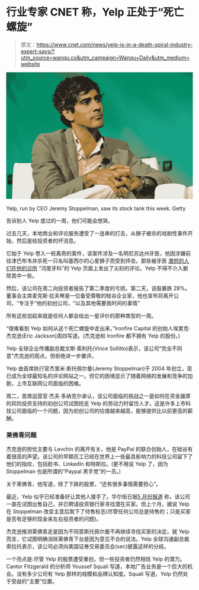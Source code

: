 # 行业专家 CNET 称，Yelp 正处于“死亡螺旋”

> 原文：<https://www.cnet.com/news/yelp-is-in-a-death-spiral-industry-expert-says/?utm_source=wanqu.co&utm_campaign=Wanqu+Daily&utm_medium=website>

![gettyimages-455047136.jpg](img/903bbed0e64060ff7c9db9665e630d36.png)

Yelp, run by CEO Jeremy Stoppelman, saw its stock tank this week. Getty



告诉别人 Yelp 度过的一周，他们可能会想哭。

过去几天，本地商业和评论服务遭受了一连串的打击，从狮子被杀的戏剧性事件开始，然后是给投资者的坏消息。

它始于 Yelp 卷入一桩离奇的案件，该案件涉及一名明尼苏达州牙医，他因涉嫌前往津巴布韦并杀死一只名叫塞西尔的心爱狮子而受到抨击。那些被牙医 [激怒的人们在他的诊所](/culture/internet-mauls-lion-killing-dentist/) “河崖牙科”的 Yelp 页面上发出了尖刻的评论。Yelp 不得不介入删除其中一些。

然后，该公司在周二向投资者报告了第二季度的亏损。第二天，该股暴跌 28%。董事会主席麦克斯·拉夫琴是一位备受尊敬的硅谷企业家，他也宣布将离开公司，“专注于”他的初创公司，“以及其他需要我时间的事情”

所有这些加起来就是任何人都会给出一星评价的那种类型的一周。

“很难看到 Yelp 如何从这个死亡螺旋中走出来，”Ironfire Capital 的创始人埃里克·杰克逊(Eric Jackson)周四写道。(杰克逊和 Ironfire 都不拥有 Yelp 的股份。)

Yelp 全球企业传播副总裁文斯·索利托(Vince Sollitto)表示，该公司“完全不同意”杰克逊的观点，但拒绝进一步置评。

Yelp 由首席执行官杰里米·斯托佩尔曼(Jeremy Stoppelman)于 2004 年创立，现已成为全球最知名的评论网站之一。但它的困境显示了随着网络的发展和竞争的加剧，上市互联网公司面临的困难。

周二，首席运营官·杰夫·多纳克尔承认，该公司面临的挑战之一是如何在资金雄厚的风险投资支持的初创公司试图挖走 Yelp 的劳动力时留住人才。这是许多上市科技公司面临的一个问题，因为初创公司的估值越来越高，能够提供比以前更高的薪酬。

### 莱佛青问题

杰克逊的担忧主要与 Levchin 的离开有关，他是 PayPal 的联合创始人，在硅谷有着很高的声望。该公司的早期员工已经在世界上一些最具影响力的科技公司留下了他们的指纹，包括脸书、LinkedIn 和特斯拉。(更不用说 Yelp 了，因为 Stoppelman 也是所谓的“Paypal 黑手党”的一员。)

关于莱佛青，他写道，除了下跌的股票，“还有很多事情需要担心”。

最近，Yelp 似乎已经准备好让其他人接手了。华尔街日报[5 月份报道](/tech/services-and-software/yelp-possibly-looking-for-a-buyer-report-says/) 称，该公司一直在试图出售自己，并已聘请投资银行家寻找潜在买家。但上个月，据说 Yelp 在 Stoppelman 改变主意后取下了待售标志(尽管任何公司总是待售的；只是买家是否有足够的现金来左右投资者的问题)。

杰克逊推测莱佛青走是因为不同意斯托佩尔曼不再继续寻找买家的决定。就 Yelp 而言，它试图明确消除莱佛青下台是因为意见不合的说法。Yelp 全球沟通副总裁索拉托表示，该公司必须向美国证券交易委员会(sec)披露这样的分歧。

一个亮点是:尽管 Yelp 的股票遭受重创，但一些投资者仍然相信 Yelp 的潜力。Cantor Fitzgerald 的分析师 Youssef Squali 写道，本地广告业务是一个巨大的机会。没有多少公司有 Yelp 那样的规模和品牌认知度。Squali 写道，Yelp 仍然处于受益的“主要”位置。